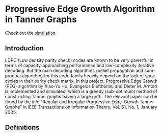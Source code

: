 # Progressive Edge Growth Algorithm in Tanner Graphs

Check out the [simulation](https://uzum.github.io/ldpc-peg)

## Introduction

LDPC (Low density parity check) codes are known to be very powerful in terms of capacity-approaching performance and low-complexity iterative decoding. But the main decoding algorithms (belief propagation and sum-product algorithm) for this code family heavily depend on the lack of short cycles in their parity check matrix. In this project, Progressive Edge Growth (PEG) algorithm by Xiao-Yu Hu, Evangelos Eleftheriou and Dieter M. Arnold is implemented and simulated, which is a greedy (sub-optimum) method of constructing Tanner graphs having a large girth. The relevant paper can be found by the title "Regular and Irregular Progressive Edge-Growth Tanner Graphs" in IEEE Transactions on Information Theory, Vol. 51, No. 1, January 2005.

## Definitions

